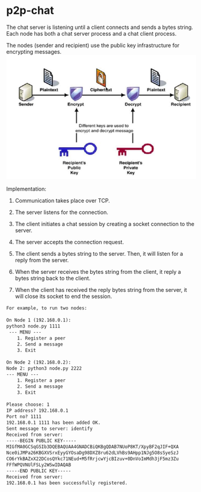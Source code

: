 # p2p-chat

The chat server is listening until a client connects and sends a bytes string. Each node has both a chat server process and a chat client process. 

The nodes (sender and recipient) use the public key infrastructure for encrypting messages.
![](https://github.com/ewibowo/p2p-chat/raw/master/PKI.png)

Implementation:

1.	Communication takes place over TCP.

2.	The server listens for the connection.

3.	The client initiates a chat session by creating a socket connection to the server.

4. The server accepts the connection request.

5.	The client sends a bytes string to the server. Then, it will listen for a reply from the server.

6.	When the server receives the bytes string from the client, it reply a bytes string back to the client.

7.	When the client has received the reply bytes string from the server, it will close its socket to end the session.

```
For example, to run two nodes:

On Node 1 (192.168.0.1):
python3 node.py 1111
 --- MENU ---
    1. Register a peer
    2. Send a message
    3. Exit
    
On Node 2 (192.168.0.2):
Node 2: python3 node.py 2222
--- MENU ---
    1. Register a peer
    2. Send a message
    3. Exit
    
Please choose: 1
IP address? 192.168.0.1
Port no? 1111
192.168.0.1 1111 has been added OK.
Sent message to server: identify
Received from server: 
-----BEGIN PUBLIC KEY-----
MIGfMA0GCSqGSIb3DQEBAQUAA4GNADCBiQKBgQDAB7NUoP8KT/XpyBF2qJIF+QXA
Nce0iJMPa26KBGXVSrxEyyGYOsaDg98DXZ8ru62dLVhBs9AHpp1NJg5O8sSyeSzJ
CO6rYkBAZxX22DCosQYkc71NEud+M5fRrjcwYjcBIzuv+0DnVoImMdh3jF5mz3Zu
FFfWPQVNUlFSLy2WSwIDAQAB
-----END PUBLIC KEY-----
Received from server: 
192.168.0.1 has been successfully registered.
```
